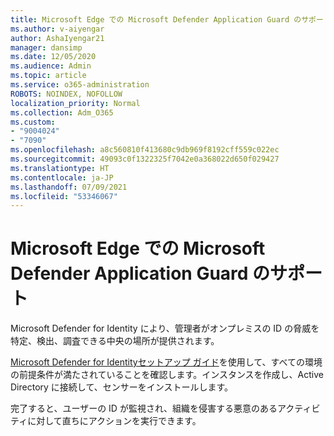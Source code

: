 ```yaml
---
title: Microsoft Edge での Microsoft Defender Application Guard のサポート
ms.author: v-aiyengar
author: AshaIyengar21
manager: dansimp
ms.date: 12/05/2020
ms.audience: Admin
ms.topic: article
ms.service: o365-administration
ROBOTS: NOINDEX, NOFOLLOW
localization_priority: Normal
ms.collection: Adm_O365
ms.custom:
- "9004024"
- "7090"
ms.openlocfilehash: a8c560810f413680c9db969f8192cff559c022ec
ms.sourcegitcommit: 49093c0f1322325f7042e0a368022d650f029427
ms.translationtype: HT
ms.contentlocale: ja-JP
ms.lasthandoff: 07/09/2021
ms.locfileid: "53346067"
---
```

# <a name="microsoft-edges-support-for-microsoft-defender-application-guard"></a>Microsoft Edge での Microsoft Defender Application Guard のサポート

Microsoft Defender for Identity により、管理者がオンプレミスの ID の脅威を特定、検出、調査できる中央の場所が提供されます。 

[‎Microsoft Defender for Identityセットアップ ガイド](https://admin.microsoft.com/AdminPortal/Home?#/modernonboarding/microsoftdefenderforidentitysetupguide)を使用して、すべての環境の前提条件が満たされていることを確認します。インスタンスを作成し、Active Directory に接続して、センサーをインストールします。 

完了すると、ユーザーの ID が監視され、組織を侵害する悪意のあるアクティビティに対して直ちにアクションを実行できます。
